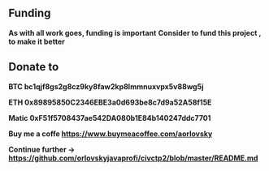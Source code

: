 ## Funding
**As with all work goes, funding is important**
**Consider to fund this project , to make it better**

## Donate to 
**BTC bc1qjf8gs2g8cz9ky8faw2kp8lmmnuxvpx5v88wg5j**

**ETH 0x89895850C2346EBE3a0d693be8c7d9a52A58f15E**

**Matic 0xF51f5708437ae542DA080b1E84b140247ddc7701**

**Buy me a coffe https://www.buymeacoffee.com/aorlovsky**

**Continue further -> https://github.com/orlovskyjavaprofi/civctp2/blob/master/README.md**
